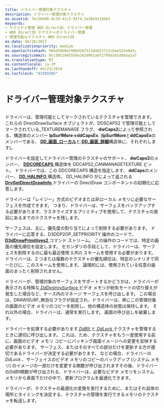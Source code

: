 ```yaml
---
title: ドライバー管理対象テクスチャ
description: ドライバー管理対象テクスチャ
ms.assetid: 7ec56b86-dc29-41c3-91f4-2a30e9116b61
keywords:
- テクスチャ管理 WDK Direct3D、ドライバー管理
- WDK Direct3D テクスチャのドライバー管理
- 管理可能なテクスチャ WDK Direct3D
ms.date: 04/20/2017
ms.localizationpriority: medium
ms.openlocfilehash: 964d58b0ef90b9287513ddd21712cbee552e0d3c
ms.sourcegitcommit: 0cc5051945559a242d941a6f2799d161d8eba2a7
ms.translationtype: MT
ms.contentlocale: ja-JP
ms.lasthandoff: 04/23/2019
ms.locfileid: "63391505"
---
```

# <a name="driver-managed-textures"></a>ドライバー管理対象テクスチャ


## <span id="ddk_driver_managed_textures_gg"></span><span id="DDK_DRIVER_MANAGED_TEXTURES_GG"></span>


ドライバーは、管理可能としてマークされているテクスチャを管理できます。 これらの DirectDrawSurface オブジェクトが、DDSCAPS2 で管理可能としてマークされている\_TEXTUREMANAGE フラグ、 **dwCaps2**によって参照される、構造体のメンバー **lpSurfMore-&gt;ddCapsEx**. (**lpSurfMore**と**ddCapsEx**のメンバーである、 [ **DD\_画面\_ローカル**](https://msdn.microsoft.com/library/windows/hardware/ff551733)と[ **DD\_画面\_詳細**](https://msdn.microsoft.com/library/windows/hardware/ff551737)構造体に、それぞれします)。

ドライバーを設定してドライバー管理のテクスチャのサポート、 **dwCaps2**のメンバー、 [ **DDCORECAPS** ](https://msdn.microsoft.com/library/windows/hardware/ff549248)構造体を DDCAPS2\_CANMANAGETEXTURE ビット。 ドライバーでは、この DDCORECAPS 構造を指定します、 **ddCaps**のメンバー、 [ **DD\_HALINFO** ](https://msdn.microsoft.com/library/windows/hardware/ff551627)構造体。 DD\_HALINFO がによって返される[ **DrvGetDirectDrawInfo** ](https://msdn.microsoft.com/library/windows/hardware/ff556229)ドライバーの DirectDraw コンポーネントの初期化に応答します。

ドライバーは「レイジー」方式のビデオまたは非ローカル メモリに必要なサーフェスを作成できます。 つまり、ドライバーは、サーフェスをバックアップする必要があります、ラスタライズするプリミティブを使用して、テクスチャの直前にあるまでのテクスチャを残します。

サーフェスは、主に、優先度の割り当てによって削除する必要があります。 ドライバーに応答する、D3DDP2OP\_SETPRIORITY 操作のコードで、 [ **D3dDrawPrimitives2** ](https://msdn.microsoft.com/library/windows/hardware/ff544704)コマンド ストリーム。 この操作のコードでは、特定の画面の優先順位を設定します。 セカンダリの手段として、ドライバーは、サーフェスを削除するのに最も最近使用 (LRU) スキームを使用する必要があります。 ドライバーは、2 つまたは複数のテクスチャの優先順位は、特定のシナリオで同一たびに、このスキームを使用します。 論理的には、使用されている任意の画面のまったく削除されません。

ドライバーが、管理対象のサーフェスをサポートするかどうかは、ドライバーが表示される特殊な[ *DdDestroySurface* ](https://msdn.microsoft.com/library/windows/hardware/ff549281)ビデオ メモリが紛失モードの切り替えが発生した場合など、ケース内のマネージ サーフェスを呼び出します。 この場合は、DRAWISURF\_無効なフラグが設定され、ドライバーは、単にこの管理対象の画面のビデオ メモリのコピーを削除し、他の構造体の状態は保持します。 それ以外の場合、ドライバーは、通常を実行します。 画面の呼び出しを破棄します。

ドライバーを処理する必要があります[ *DdBlt* ](https://msdn.microsoft.com/library/windows/hardware/ff549205)と[ *DdLock* ](https://msdn.microsoft.com/library/windows/hardware/ff549599)テクスチャを管理するときに適切に呼び出します。 これは、ため、テクスチャをもう一度使用する前に、画面のビデオ メモリ コピーにバッキング画面イメージへの変更を反映する必要があります。 サーフェス、またはそのすべての部分だけを更新する方が適切であるドライバーが決定する必要があります。 などの場合、ドライバーの*DdLock* 、サーフェイスのビデオ メモリのコピーのバックアップ (システム メモリ) のイメージの一部だけを変更する関数が呼び出されますその後、ドライバーの*DdBlt*関数が呼び出される、ドライバーは、必要なビデオ メモリをシステム メモリから表面下だけの中で、更新プログラムを最適化できます。

ドライバーが、テクスチャの最適化の変換を実行するために、またはそれ自体の場所とタイミングを決定する、テクスチャの管理を実行できるメモリのテクスチャを転送します。

 

 





